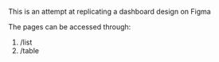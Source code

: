 This is an attempt at replicating a dashboard design on Figma

The pages can be accessed through:

1. /list
2. /table
